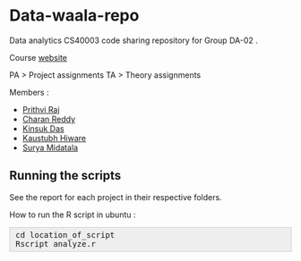 # Data-waala-repo

Data analytics CS40003 code sharing repository for Group DA-02 .

Course [website](http://www.nid.iitkgp.ernet.in/dsamanta/courses/CS40003_2016/index.html)

PA > Project assignments
TA > Theory assignments

Members :

* [Prithvi Raj](https://github.com/prithviraj-gudepu)
* [Charan Reddy](https://github.com/charan223)
* [Kinsuk Das](https://github.com/blankRick)
* [Kaustubh Hiware](https://github.com/kaustubhhiware)
* [Surya Midatala](https://github.com/kingofools)


## Running the scripts

See the report for each project in their respective folders.

How to run the R script in ubuntu :
<pre style="background: rgb(238, 238, 238); border: 1px solid rgb(204, 204, 204); padding: 5px 10px;">cd location_of_script
Rscript analyze.r</pre>
